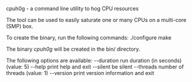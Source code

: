 cpuh0g - a command line utility to hog CPU resources

The tool can be used to easily saturate one or many CPUs on a multi-core (SMP) box.

To create the binary, run the following commands:
./configure
make

The binary *cpuh0g* will be created in the bin/ directory.

The following options are available:
    --duration   run duration (in seconds) (value: 5)
    --help       print help and exit 
    --silent     be silent 
    --threads    number of threads (value: 1)
    --version    print version information and exit

